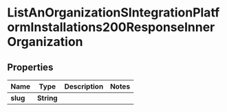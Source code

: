 

# ListAnOrganizationSIntegrationPlatformInstallations200ResponseInnerOrganization


## Properties

| Name | Type | Description | Notes |
|------------ | ------------- | ------------- | -------------|
|**slug** | **String** |  |  |



